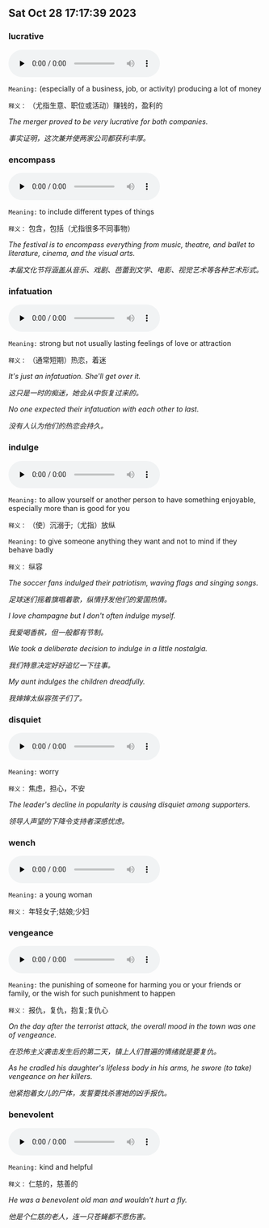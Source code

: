 ## Sat Oct 28 17:17:39 2023

### lucrative


<audio id="audio" controls="" preload="none">
    <source id="mp3" src="https://dictionary.cambridge.org/media/english-chinese-simplified/uk_pron/u/ukl/ukluc/uklucki004.mp3">
</audio>
    

`Meaning:` (especially of a business, job, or activity) producing a lot of money

`释义：` （尤指生意、职位或活动）赚钱的，盈利的

*The merger proved to be very lucrative for both companies.*

*事实证明，这次兼并使两家公司都获利丰厚。*

### encompass


<audio id="audio" controls="" preload="none">
    <source id="mp3" src="https://dictionary.cambridge.org/media/english-chinese-simplified/uk_pron/u/uke/ukenc/ukencas016.mp3">
</audio>
    

`Meaning:` to include different types of things

`释义：` 包含，包括（尤指很多不同事物）

*The festival is to encompass everything from music, theatre, and ballet to literature, cinema, and the visual arts.*

*本届文化节将涵盖从音乐、戏剧、芭蕾到文学、电影、视觉艺术等各种艺术形式。*

### infatuation


<audio id="audio" controls="" preload="none">
    <source id="mp3" src="https://dictionary.cambridge.org/media/english-chinese-simplified/uk_pron/u/uki/ukine/ukinexp026.mp3">
</audio>
    

`Meaning:` strong but not usually lasting feelings of love or attraction

`释义：` （通常短期）热恋，着迷

*It's just an infatuation. She'll get over it.*

*这只是一时的痴迷，她会从中恢复过来的。*

*No one expected their infatuation with each other to last.*

*没有人认为他们的热恋会持久。*

### indulge


<audio id="audio" controls="" preload="none">
    <source id="mp3" src="https://dictionary.cambridge.org/media/english-chinese-simplified/uk_pron/u/uki/ukind/ukinduc007.mp3">
</audio>
    

`Meaning:` to allow yourself or another person to have something enjoyable, especially more than is good for you

`释义：` （使）沉溺于;（尤指）放纵

`Meaning:` to give someone anything they want and not to mind if they behave badly

`释义：` 纵容

*The soccer fans indulged their patriotism, waving flags and singing songs.*

*足球迷们摇着旗唱着歌，纵情抒发他们的爱国热情。*

*I love champagne but I don't often indulge myself.*

*我爱喝香槟，但一般都有节制。*

*We took a deliberate decision to indulge in a little nostalgia.*

*我们特意决定好好追忆一下往事。*

*My aunt indulges the children dreadfully.*

*我婶婶太纵容孩子们了。*

### disquiet


<audio id="audio" controls="" preload="none">
    <source id="mp3" src="https://dictionary.cambridge.org/media/english-chinese-simplified/uk_pron/u/ukd/ukdis/ukdispl027.mp3">
</audio>
    

`Meaning:` worry

`释义：` 焦虑，担心，不安

*The leader's decline in popularity is causing disquiet among supporters.*

*领导人声望的下降令支持者深感忧虑。*

### wench


<audio id="audio" controls="" preload="none">
    <source id="mp3" src="https://dictionary.cambridge.org/media/english-chinese-simplified/uk_pron/u/ukw/ukwel/ukwellt011.mp3">
</audio>
    

`Meaning:` a young woman

`释义：` 年轻女子;姑娘;少妇

### vengeance


<audio id="audio" controls="" preload="none">
    <source id="mp3" src="https://dictionary.cambridge.org/media/english-chinese-simplified/uk_pron/u/ukv/ukvel/ukvelve016.mp3">
</audio>
    

`Meaning:` the punishing of someone for harming you or your friends or family, or the wish for such punishment to happen

`释义：` 报仇，复仇，抱复;复仇心

*On the day after the terrorist attack, the overall mood in the town was one of vengeance.*

*在恐怖主义袭击发生后的第二天，镇上人们普遍的情绪就是要复仇。*

*As he cradled his daughter's lifeless body in his arms, he swore (to take) vengeance on her killers.*

*他紧抱着女儿的尸体，发誓要找杀害她的凶手报仇。*

### benevolent


<audio id="audio" controls="" preload="none">
    <source id="mp3" src="https://dictionary.cambridge.org/media/english-chinese-simplified/uk_pron/u/ukb/ukben/ukbenev002.mp3">
</audio>
    

`Meaning:` kind and helpful

`释义：` 仁慈的，慈善的

*He was a benevolent old man and wouldn't hurt a fly.*

*他是个仁慈的老人，连一只苍蝇都不愿伤害。*

